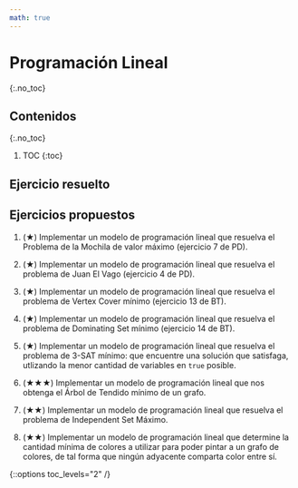 ```yaml
---
math: true
---
```


# Programación Lineal
{:.no_toc}


## Contenidos
{:.no_toc}

1. TOC
{:toc}


## Ejercicio resuelto

## Ejercicios propuestos

1.	(★) Implementar un modelo de programación lineal que resuelva el Problema de la Mochila de valor máximo (ejercicio 7 de PD). 

1. 	(★) Implementar un modelo de programación lineal que resuelva el problema de Juan El Vago (ejercicio 4 de PD).

1. 	(★) Implementar un modelo de programación lineal que resuelva el problema de Vertex Cover mínimo (ejercicio 13 de BT). 

1. 	(★) Implementar un modelo de programación lineal que resuelva el problema de Dominating Set mínimo (ejercicio 14 de BT).

1.	(★) Implementar un modelo de programación lineal que resuelva el problema de 3-SAT mínimo: que encuentre una solución que satisfaga, utlizando la menor cantidad de variables en `true` posible.

1.	(★★★) Implementar un modelo de programación lineal que nos obtenga el Árbol de Tendido mínimo de un grafo. 

1. 	(★★) Implementar un modelo de programación lineal que resuelva el problema de Independent Set Máximo.

1. 	(★★) Implementar un modelo de programación lineal que determine la cantidad mínima de colores a utilizar para poder pintar
	a un grafo de colores, de tal forma que ningún adyacente comparta color entre sí. 

{::options toc_levels="2" /}
